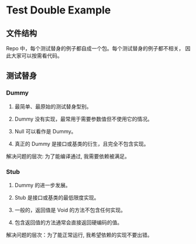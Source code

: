 # Test Double Example
## 文件结构
Repo 中，每个测试替身的例子都自成一个包。每个测试替身的例子都不相关，
因此大家可以按需看代码。

## 测试替身
### Dummy
1. 最简单、最原始的测试替身型别。 

2. Dummy 没有实现，最常用于需要参数值但不使用它的情况。 

3. Null 可以看作是 Dummy。

4. 真正的 Dummy 是接口或基类的衍生，且完全不包含实现。

解决问题的层次: 为了能编译通过, 我需要依赖被满足。

### Stub
1. Dummy 的进一步发展。

2. Stub 是接口或基类的最低限度实现。

3. 一般的，返回值是 Void 的方法不包含任何实现。

4. 包含返回值的方法通常会直接返回硬编码的值。

解决问题的层次：为了能正常运行, 我希望依赖的实现不要出错。
